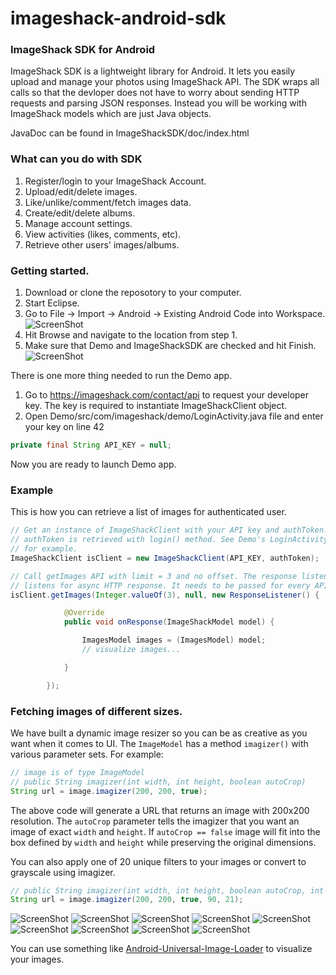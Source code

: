 imageshack-android-sdk
======================

### ImageShack SDK for Android

ImageShack SDK is a lightweight library for Android. It lets you easily upload and manage your photos using ImageShack API. The SDK wraps all calls so that the devloper does not have to worry about sending HTTP requests and parsing JSON responses. Instead you will be working with ImageShack models which are just Java objects. 

JavaDoc can be found in ImageShackSDK/doc/index.html

### What can you do with SDK

1. Register/login to your ImageShack Account.
2. Upload/edit/delete images.
3. Like/unlike/comment/fetch images data.
4. Create/edit/delete albums.
5. Manage account settings.
6. View activities (likes, comments, etc).
7. Retrieve other users' images/albums. 

### Getting started.

1. Download or clone the reposotory to your computer. 
2. Start Eclipse.
3. Go to File -> Import -> Android -> Existing Android Code into Workspace.
	![ScreenShot](http://imageshack.com/a/img196/3982/ewl4.png)
5. Hit Browse and navigate to the location from step 1.
6. Make sure that Demo and ImageShackSDK are checked and hit Finish.
	![ScreenShot](http://imageshack.com/a/img802/8397/l5a5.png)

There is one more thing needed to run the Demo app.

1. Go to https://imageshack.com/contact/api to request your developer key. The key is required to instantiate ImageShackClient object. 
2. Open Demo/src/com/imageshack/demo/LoginActivity.java file and enter your key on line 42
```java
private final String API_KEY = null;
```
Now you are ready to launch Demo app.

### Example
This is how you can retrieve a list of images for authenticated user.
```java
// Get an instance of ImageShackClient with your API key and authToken. The
// authToken is retrieved with login() method. See Demo's LoginActivity.java
// for example.
ImageShackClient isClient = new ImageShackClient(API_KEY, authToken);

// Call getImages API with limit = 3 and no offset. The response listener 
// listens for async HTTP response. It needs to be passed for every API call.
isClient.getImages(Integer.valueOf(3), null, new ResponseListener() {

			@Override
			public void onResponse(ImageShackModel model) {

				ImagesModel images = (ImagesModel) model;
				// visualize images...

			}

		});
```

### Fetching images of different sizes.
We have built a dynamic image resizer so you can be as creative as you want when it comes to UI. The `ImageModel` has a method `imagizer()` with various parameter sets. For example:
```java
// image is of type ImageModel
// public String imagizer(int width, int height, boolean autoCrop)
String url = image.imagizer(200, 200, true);
```
The above code will generate a URL that returns an image with 200x200 resolution. The `autoCrop` parameter tells the imagizer that you want an image of exact `width` and `height`. If `autoCrop == false` image will fit into the box defined by `width` and `height` while preserving the original dimensions. 

You can also apply one of 20 unique filters to your images or convert to grayscale using imagizer.
```java
// public String imagizer(int width, int height, boolean autoCrop, int quality, int filter)
String url = image.imagizer(200, 200, true, 90, 21);
```

![ScreenShot](http://imagizer.imageshack.us/v2/200x200q90f0/c/827/filx.jpg)
![ScreenShot](http://imagizer.imageshack.us/v2/200x200q90f1/c/827/filx.jpg)
![ScreenShot](http://imagizer.imageshack.us/v2/200x200q90f2/c/827/filx.jpg)
![ScreenShot](http://imagizer.imageshack.us/v2/200x200q90f3/c/827/filx.jpg)
![ScreenShot](http://imagizer.imageshack.us/v2/200x200q90f8/c/827/filx.jpg)
![ScreenShot](http://imagizer.imageshack.us/v2/200x200q90f17/c/827/filx.jpg)
![ScreenShot](http://imagizer.imageshack.us/v2/200x200q90f18/c/827/filx.jpg)
![ScreenShot](http://imagizer.imageshack.us/v2/200x200q90f11/c/827/filx.jpg)
![ScreenShot](http://imagizer.imageshack.us/v2/200x200q90f21/c/827/filx.jpg)

You can use something like [Android-Universal-Image-Loader](https://github.com/nostra13/Android-Universal-Image-Loader/) to visualize your images.
